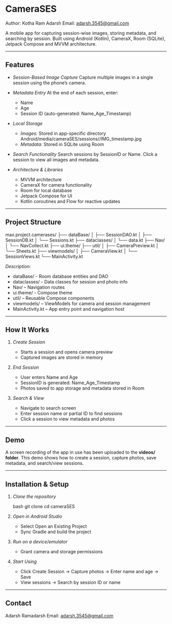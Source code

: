# CameraSES

Author: Kotha Ram Adarsh
Email: [adarsh.3545@gmail.com](mailto:adarsh.3545@gmail.com)

A mobile app for capturing session-wise images, storing metadata, and searching by session. Built using Android (Kotlin), CameraX, Room (SQLite), Jetpack Compose and MVVM architecture.

---

## Features

* *Session-Based Image Capture*
  Capture multiple images in a single session using the phone’s camera.

* *Metadata Entry*
  At the end of each session, enter:

  * Name
  * Age
  * Session ID (auto-generated: Name_Age_Timestamp)

* *Local Storage*

  * *Images:* Stored in app-specific directory
    Android/media/cameraSES/sessions/<SessionID>/IMG_timestamp.jpg
  * *Metadata:* Stored in SQLite using Room

* *Search Functionality*
  Search sessions by SessionID or Name. Click a session to view all images and metadata.

* *Architecture & Libraries*

  * MVVM architecture
  * CameraX for camera functionality
  * Room for local database
  * Jetpack Compose for UI
  * Kotlin coroutines and Flow for reactive updates

---

## Project Structure


max.project.camerases/
├── dataBase/
│   ├── SessionDAO.kt
│   ├── SessionDB.kt
│   └── Sessions.kt
├── dataclasses/
│   └── data.kt
├── Nav/
│   └── NavCollect.kt
├── ui.theme/
├── util/
│   ├── CameraPreview.kt
│   └── Sheets.kt
├── viewmodels/
│   ├── CameraView.kt
│   └── SessionViews.kt
└── MainActivity.kt


*Description:*

* dataBase/ - Room database entities and DAO
* dataclasses/ - Data classes for session and photo info
* Nav/ – Navigation routes
* ui.theme/ - Compose theme
* util/ – Reusable Compose components
* viewmodels/ – ViewModels for camera and session management
* MainActivity.kt – App entry point and navigation host

---

## How It Works

1. *Create Session*

   * Starts a session and opens camera preview
   * Captured images are stored in memory

2. *End Session*

   * User enters Name and Age
   * SessionID is generated: Name_Age_Timestamp
   * Photos saved to app storage and metadata stored in Room

3. *Search & View*

   * Navigate to search screen
   * Enter session name or partial ID to find sessions
   * Click a session to view metadata and photos

---

## Demo

A screen recording of the app in use has been uploaded to the **videos/ folder**.
This demo shows how to create a session, capture photos, save metadata, and search/view sessions.

---

## Installation & Setup

1. *Clone the repository*

   bash
   git clone <your-repo-url>
   cd cameraSES
   

2. *Open in Android Studio*

   * Select Open an Existing Project
   * Sync Gradle and build the project

3. *Run on a device/emulator*

   * Grant camera and storage permissions

4. *Start Using*

   * Click Create Session → Capture photos → Enter name and age → Save
   * View sessions → Search by session ID or name

---

## Contact

Adarsh Ramadarsh
Email: [adarsh.3545@gmail.com](mailto:adarsh.3545@gmail.com)
